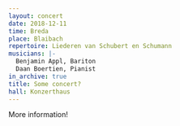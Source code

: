 ```yaml
---
layout: concert
date: 2018-12-11
time: Breda
place: Blaibach
repertoire: Liederen van Schubert en Schumann
musicians: |-
  Benjamin Appl, Bariton
  Daan Boertien, Pianist
in_archive: true
title: Some concert?
hall: Konzerthaus
---
```

More information!